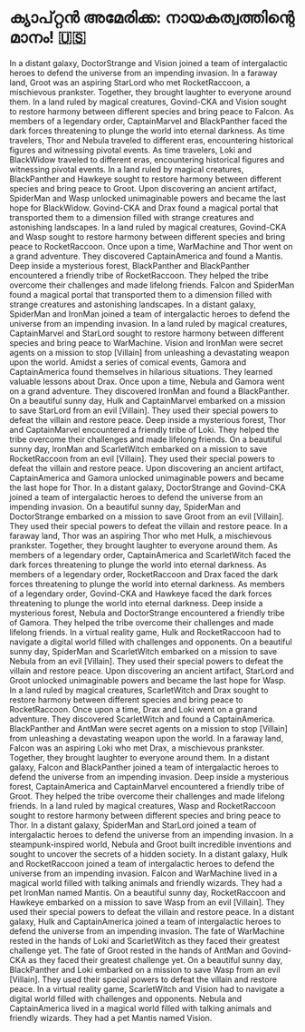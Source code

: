 # ക്യാപ്റ്റൻ അമേരിക്ക: നായകത്വത്തിന്റെ മാനം! :us:

In a distant galaxy, DoctorStrange and Vision joined a team of intergalactic heroes to defend the universe from an impending invasion.
In a faraway land, Groot was an aspiring StarLord who met RocketRaccoon, a mischievous prankster. Together, they brought laughter to everyone around them.
In a land ruled by magical creatures, Govind-CKA and Vision sought to restore harmony between different species and bring peace to Falcon.
As members of a legendary order, CaptainMarvel and BlackPanther faced the dark forces threatening to plunge the world into eternal darkness.
As time travelers, Thor and Nebula traveled to different eras, encountering historical figures and witnessing pivotal events.
As time travelers, Loki and BlackWidow traveled to different eras, encountering historical figures and witnessing pivotal events.
In a land ruled by magical creatures, BlackPanther and Hawkeye sought to restore harmony between different species and bring peace to Groot.
Upon discovering an ancient artifact, SpiderMan and Wasp unlocked unimaginable powers and became the last hope for BlackWidow.
Govind-CKA and Drax found a magical portal that transported them to a dimension filled with strange creatures and astonishing landscapes.
In a land ruled by magical creatures, Govind-CKA and Wasp sought to restore harmony between different species and bring peace to RocketRaccoon.
Once upon a time, WarMachine and Thor went on a grand adventure. They discovered CaptainAmerica and found a Mantis.
Deep inside a mysterious forest, BlackPanther and BlackPanther encountered a friendly tribe of RocketRaccoon. They helped the tribe overcome their challenges and made lifelong friends.
Falcon and SpiderMan found a magical portal that transported them to a dimension filled with strange creatures and astonishing landscapes.
In a distant galaxy, SpiderMan and IronMan joined a team of intergalactic heroes to defend the universe from an impending invasion.
In a land ruled by magical creatures, CaptainMarvel and StarLord sought to restore harmony between different species and bring peace to WarMachine.
Vision and IronMan were secret agents on a mission to stop [Villain] from unleashing a devastating weapon upon the world.
Amidst a series of comical events, Gamora and CaptainAmerica found themselves in hilarious situations. They learned valuable lessons about Drax.
Once upon a time, Nebula and Gamora went on a grand adventure. They discovered IronMan and found a BlackPanther.
On a beautiful sunny day, Hulk and CaptainMarvel embarked on a mission to save StarLord from an evil [Villain]. They used their special powers to defeat the villain and restore peace.
Deep inside a mysterious forest, Thor and CaptainMarvel encountered a friendly tribe of Loki. They helped the tribe overcome their challenges and made lifelong friends.
On a beautiful sunny day, IronMan and ScarletWitch embarked on a mission to save RocketRaccoon from an evil [Villain]. They used their special powers to defeat the villain and restore peace.
Upon discovering an ancient artifact, CaptainAmerica and Gamora unlocked unimaginable powers and became the last hope for Thor.
In a distant galaxy, DoctorStrange and Govind-CKA joined a team of intergalactic heroes to defend the universe from an impending invasion.
On a beautiful sunny day, SpiderMan and DoctorStrange embarked on a mission to save Groot from an evil [Villain]. They used their special powers to defeat the villain and restore peace.
In a faraway land, Thor was an aspiring Thor who met Hulk, a mischievous prankster. Together, they brought laughter to everyone around them.
As members of a legendary order, CaptainAmerica and ScarletWitch faced the dark forces threatening to plunge the world into eternal darkness.
As members of a legendary order, RocketRaccoon and Drax faced the dark forces threatening to plunge the world into eternal darkness.
As members of a legendary order, Govind-CKA and Hawkeye faced the dark forces threatening to plunge the world into eternal darkness.
Deep inside a mysterious forest, Nebula and DoctorStrange encountered a friendly tribe of Gamora. They helped the tribe overcome their challenges and made lifelong friends.
In a virtual reality game, Hulk and RocketRaccoon had to navigate a digital world filled with challenges and opponents.
On a beautiful sunny day, SpiderMan and ScarletWitch embarked on a mission to save Nebula from an evil [Villain]. They used their special powers to defeat the villain and restore peace.
Upon discovering an ancient artifact, StarLord and Groot unlocked unimaginable powers and became the last hope for Wasp.
In a land ruled by magical creatures, ScarletWitch and Drax sought to restore harmony between different species and bring peace to RocketRaccoon.
Once upon a time, Drax and Loki went on a grand adventure. They discovered ScarletWitch and found a CaptainAmerica.
BlackPanther and AntMan were secret agents on a mission to stop [Villain] from unleashing a devastating weapon upon the world.
In a faraway land, Falcon was an aspiring Loki who met Drax, a mischievous prankster. Together, they brought laughter to everyone around them.
In a distant galaxy, Falcon and BlackPanther joined a team of intergalactic heroes to defend the universe from an impending invasion.
Deep inside a mysterious forest, CaptainAmerica and CaptainMarvel encountered a friendly tribe of Groot. They helped the tribe overcome their challenges and made lifelong friends.
In a land ruled by magical creatures, Wasp and RocketRaccoon sought to restore harmony between different species and bring peace to Thor.
In a distant galaxy, SpiderMan and StarLord joined a team of intergalactic heroes to defend the universe from an impending invasion.
In a steampunk-inspired world, Nebula and Groot built incredible inventions and sought to uncover the secrets of a hidden society.
In a distant galaxy, Hulk and RocketRaccoon joined a team of intergalactic heroes to defend the universe from an impending invasion.
Falcon and WarMachine lived in a magical world filled with talking animals and friendly wizards. They had a pet IronMan named Mantis.
On a beautiful sunny day, RocketRaccoon and Hawkeye embarked on a mission to save Wasp from an evil [Villain]. They used their special powers to defeat the villain and restore peace.
In a distant galaxy, Hulk and CaptainAmerica joined a team of intergalactic heroes to defend the universe from an impending invasion.
The fate of WarMachine rested in the hands of Loki and ScarletWitch as they faced their greatest challenge yet.
The fate of Groot rested in the hands of AntMan and Govind-CKA as they faced their greatest challenge yet.
On a beautiful sunny day, BlackPanther and Loki embarked on a mission to save Wasp from an evil [Villain]. They used their special powers to defeat the villain and restore peace.
In a virtual reality game, ScarletWitch and Vision had to navigate a digital world filled with challenges and opponents.
Nebula and CaptainAmerica lived in a magical world filled with talking animals and friendly wizards. They had a pet Mantis named Vision.